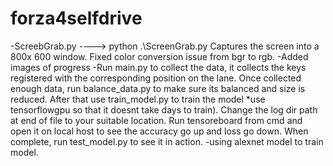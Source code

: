 # forza4selfdrive
-ScreebGrab.py ----> python .\ScreenGrab.py 
Captures the screen into a 800x 600 window. Fixed color conversion issue from bgr to rgb.
-Added images of progress
-Run main.py to collect the data, it collects the keys registered with the corresponding position on the lane. Once collected enough data, run balance_data.py to make sure its balanced and size is reduced. After that use train_model.py to train the model *use tensorflowgpu so that it doesnt take days to train). Change the log dir path at end of file to your suitable location. Run tensoreboard from cmd and open it on local host to see the accuracy go up and loss go down. When complete, run test_model.py to see it in action. 
-using alexnet model to train model.
